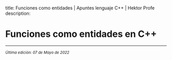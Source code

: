 title: Funciones como entidades | Apuntes lenguaje C++ | Hektor Profe
description: 

# Funciones como entidades en C++


___
<small class="edited"><i>Última edición: 07 de Mayo de 2022</i></small>